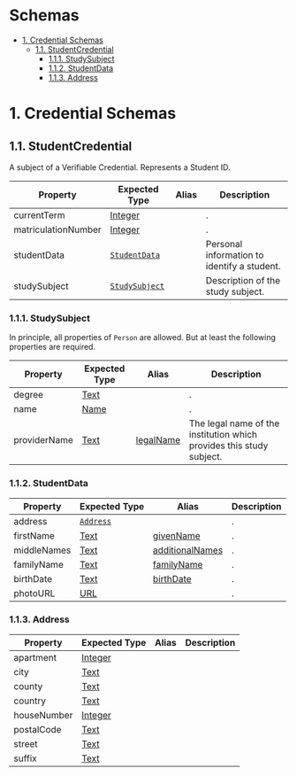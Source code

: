 # Schemas <!-- omit in toc -->

- [1. Credential Schemas](#1-credential-schemas)
  - [1.1. StudentCredential](#11-studentcredential)
    - [1.1.1. StudySubject](#111-studysubject)
    - [1.1.2. StudentData](#112-studentdata)
    - [1.1.3. Address](#113-address)

# 1. Credential Schemas

## 1.1. StudentCredential

A subject of a Verifiable Credential. Represents a Student ID.

| Property            | Expected Type                       | Alias | Description                                 |
| ------------------- | ----------------------------------- | ----- | ------------------------------------------- |
| currentTerm         | [Integer]                           |       | .                                           |
| matriculationNumber | [Integer]                           |       | .                                           |
| studentData         | [`StudentData`](#112-studentdata)   |       | Personal information to identify a student. |
| studySubject        | [`StudySubject`](#111-studysubject) |       | Description of the study subject.           |

### 1.1.1. StudySubject

In principle, all properties of `Person` are allowed.
But at least the following properties are required.

| Property     | Expected Type | Alias       | Description                                                          |
| ------------ | ------------- | ----------- | -------------------------------------------------------------------- |
| degree       | [Text]        |             | .                                                                    |
| name         | [Name]        |             | .                                                                    |
| providerName | [Text]        | [legalName] | The legal name of the institution which provides this study subject. |

### 1.1.2. StudentData

| Property    | Expected Type             | Alias             | Description |
| ----------- | ------------------------- | ----------------- | ----------- |
| address     | [`Address`](#113-address) |                   | .           |
| firstName   | [Text]                    | [givenName]       | .           |
| middleNames | [Text]                    | [additionalNames] | .           |
| familyName  | [Text]                    | [familyName]      | .           |
| birthDate   | [Text]                    | [birthDate]       | .           |
| photoURL    | [URL]                     |                   | .           |

### 1.1.3. Address 

| Property    | Expected Type | Alias | Description |
| ----------- | ------------- | ----- | ----------- |
| apartment   | [Integer]     |       |             |
| city        | [Text]        |       |             |
| county      | [Text]        |       |             |
| country     | [Text]        |       |             |
| houseNumber | [Integer]     |       |             |
| postalCode  | [Text]        |       |             |
| street      | [Text]        |       |             |
| suffix      | [Text]        |       |             |

<!-- Link list -->

[Integer]: https://schema.org/Integer
[Name]: https://schema.org/Name
[Text]: https://schema.org/Text
[URL]: https://schema.org/URL

[additionalNames]: https://schema.org/additionalNames
[birthDate]: https://schema.org/birthDate
[familyName]: https://schema.org/familyName
[givenName]: https://schema.org/givenName
[legalName]: https://schema.org/legalName
